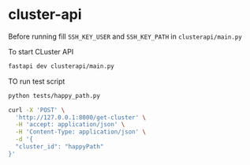 # cluster-api

Before running fill `SSH_KEY_USER` and `SSH_KEY_PATH` in `clusterapi/main.py`

To start CLuster API

```bash
fastapi dev clusterapi/main.py
```

TO run test script

```bash
python tests/happy_path.py 
```

```bash
curl -X 'POST' \
  'http://127.0.0.1:8000/get-cluster' \
  -H 'accept: application/json' \
  -H 'Content-Type: application/json' \
  -d '{
  "cluster_id": "happyPath"
}'
```
